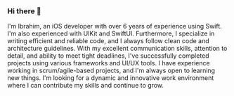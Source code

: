 ### Hi there 👋

I'm Ibrahim, an iOS developer with over 6 years of experience using Swift. I'm also experienced with UIKit and SwiftUI. Furthermore, I specialize in writing efficient and reliable code, and I always follow clean code and architecture guidelines. With my excellent communication skills, attention to detail, and ability to meet tight deadlines, I've successfully completed projects using various frameworks and UI/UX tools. I have experience working in scrum/agile-based projects, and I'm always open to learning new things. I'm looking for a dynamic and innovative work environment where I can contribute my skills and continue to grow.


<!--
**sehosseini/sehosseini** is a ✨ _special_ ✨ repository because its `README.md` (this file) appears on your GitHub profile.

Experienced iOS Developer with a demonstrated history of working in the computer software industry. Skilled in OS X, iOS, iOS Development, User Interface Design, and Software Development. Strong engineering professional with a Bachelor's Degree focused in Software Computer from Apadana Shiraz University.

- 🔭 I’m currently working on ...
- 🌱 I’m currently learning ...
- 👯 I’m looking to collaborate on ...
- 🤔 I’m looking for help with ...
- 💬 Ask me about ...
- 📫 How to reach me: ...
- 😄 Pronouns: ...
- ⚡ Fun fact: ...
-->

